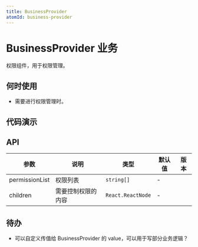 ```yaml
---
title: BusinessProvider
atomId: business-provider
---
```


# BusinessProvider 业务

权限组件，用于权限管理。

## 何时使用

- 需要进行权限管理时。

## 代码演示

<code src="./demos/permissionProvider.tsx" background="var(--main-bg-color)" title="权限管理" description="传入权限列表，用于判断权限，进行权限管理"></code>

## API

| 参数           | 说明               | 类型              | 默认值 | 版本 |
| -------------- | ------------------ | ----------------- | ------ | ---- |
| permissionList | 权限列表           | `string[]`        | -      |      |
| children       | 需要控制权限的内容 | `React.ReactNode` | -      |      |

## 待办

- 可以自定义传值给 BusinessProvider 的 value，可以用于写部分业务逻辑？
